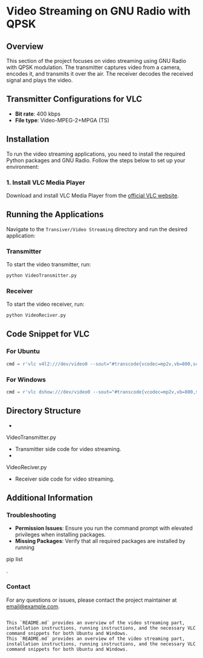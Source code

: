# Video Streaming on GNU Radio with QPSK

## Overview

This section of the project focuses on video streaming using GNU Radio with QPSK modulation. The transmitter captures video from a camera, encodes it, and transmits it over the air. The receiver decodes the received signal and plays the video.

## Transmitter Configurations for VLC

- **Bit rate**: 400 kbps
- **File type**: Video-MPEG-2+MPGA (TS)

## Installation

To run the video streaming applications, you need to install the required Python packages and GNU Radio. Follow the steps below to set up your environment:

### 1. Install VLC Media Player

Download and install VLC Media Player from the [official VLC website](https://www.videolan.org/vlc/).

## Running the Applications

Navigate to the `Transiver/Video Streaming` directory and run the desired application:

### Transmitter

To start the video transmitter, run:

```sh
python VideoTransmitter.py
```

### Receiver

To start the video receiver, run:

```sh
python VideoReciver.py
```

## Code Snippet for VLC

### For Ubuntu

```python
cmd = r'vlc v4l2:///dev/video0 --sout="#transcode{vcodec=mp2v,vb=800,scale=0.25,acodec=none,scodec=none}:duplicate{dst=file{dst=./im.ts,no-overwrite},dst=display}" --sout-all --sout-keep'
```

### For Windows

```python
cmd = r'vlc dshow:///dev/video0 --sout="#transcode{vcodec=mp2v,vb=800,scale=1,acodec=none,scodec=none}:duplicate{dst=file{dst=./im.ts,no-overwrite},dst=display}" --sout-all --sout-keep'
```

## Directory Structure

- 

VideoTransmitter.py

 - Transmitter side code for video streaming.
- 

VideoReciver.py

 - Receiver side code for video streaming.

## Additional Information

### Troubleshooting

- **Permission Issues**: Ensure you run the command prompt with elevated privileges when installing packages.
- **Missing Packages**: Verify that all required packages are installed by running 

pip list

.

### Contact

For any questions or issues, please contact the project maintainer at [email@example.com](mailto:email@example.com).
```

This `README.md` provides an overview of the video streaming part, installation instructions, running instructions, and the necessary VLC command snippets for both Ubuntu and Windows.
This `README.md` provides an overview of the video streaming part, installation instructions, running instructions, and the necessary VLC command snippets for both Ubuntu and Windows.
